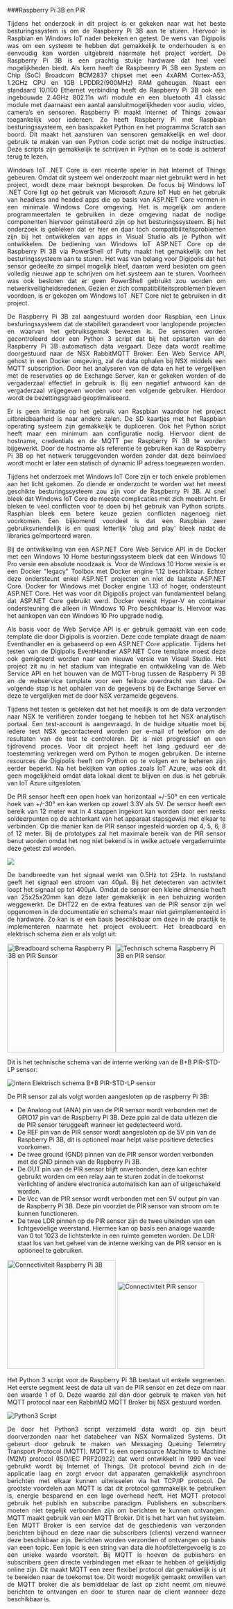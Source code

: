 ###Raspberry Pi 3B en PIR
<p style="text-align: justify;">Tijdens het onderzoek in dit project is er gekeken naar wat het beste besturingssystem is om de Raspberry Pi 3B aan te sturen. Hiervoor is Raspbian en Windows IoT nader bekeken en getest. De wens van Digipolis was om een systeem te hebben dat gemakkelijk te onderhouden is en eenvoudig kan worden uitgebreid naarmate het project vordert. De Raspberry Pi 3B is een prachtig stukje hardware dat heel veel mogelijkheden biedt. Als kern heeft de Raspbeerry Pi 3B een System on Chip (SoC) Broadcom BCM2837 chipset met een 4xARM Cortex-A53, 1.2GHz CPU en 1GB LPDDR2(900MHz) RAM geheugen. Naast een standaard 10/100 Ethernet verbinding heeft de Raspberry Pi 3B ook een ingebouwde 2.4GHz 802.11n wifi module en een bluetooth 4.1 classic module met daarnaast een aantal aansluitmogelijkheden voor audio, video, camera’s en sensoren. Raspberry Pi maakt Internet of Things zowaar toegankelijk voor iedereen. Zo heeft Raspberry Pi met Raspbian besturingssysteem, een basispakket Python en het programma Scratch aan boord. Dit maakt het aansturen van sensoren gemakkelijk en wel door gebruik te maken van een Python code script met de nodige instructies. Deze scripts zijn gemakkelijk te schrijven in Python en te code is achteraf terug te lezen.</p>
<p style="text-align: justify;">Windows IoT .NET Core is een recente speler in het Internet of Things gebeuren. Omdat dit systeem wel onderzocht maar niet gebruikt werd in het project, wordt deze maar beknopt besproken. De focus bij Windows IoT .NET Core ligt op het gebruik van Microsoft Azure IoT Hub en het gebruik van headless and headed apps die op basis van ASP.NET Core vormen in een minimale Windows Core omgeving. Het is mogelijk om andere programmeertalen te gebruiken in deze omgeving nadat de nodige componenten hiervoor geïnstalleerd zijn op het besturingssysteem. Bij het onderzoek is gebleken dat er hier en daar toch compatibiliteitsproblemen zijn bij het ontwikkelen van apps in Visual Studio als je Python wilt ontwikkelen. De bediening van Windows IoT ASP.NET Core op de Raspberry Pi 3B via PowerShell of Putty maakt het gemakkelijk om het besturingssysteem aan te sturen. Het was van belang voor Digipolis dat het sensor gedeelte zo simpel mogelijk bleef, daarom werd besloten om geen volledig nieuwe app te schrijven om het systeem aan te sturen. Voorheen was ook besloten dat er geen PowerShell gebruikt zou worden om netwerkveiligheidsredenen. Gezien er zich compatibiliteitsproblemen bleven voordoen, is er gekozen om Windows IoT .NET Core niet te gebruiken in dit project.</p>
<p style="text-align: justify;">De Raspberry Pi 3B zal aangestuurd worden door Raspbian, een Linux besturingssysteem dat de stabiliteit garandeert voor langlopende projecten en waarvan het gebruiksgemak bewezen is. De sensoren worden gecontroleerd door een Python 3 script dat bij het opstarten van de Raspberry Pi 3B automatisch data vergaart. Deze data wordt realtime doorgestuurd naar de NSX RabbitMQTT Broker. Een Web Service API, gehost in een Docker omgeving, zal de data ophalen bij NSX middels een MQTT subscription. Door het analyseren van de data en het te vergelijken met de reservaties op de Exchange Server, kan er gekeken worden of de vergaderzaal effectief in gebruik is. Bij een negatief antwoord kan de vergaderzaal vrijgegeven worden voor een volgende gebruiker. Hierdoor wordt de bezettingsgraad geoptimaliseerd.</p>
<p style="text-align: justify;">Er is geen limitatie op het gebruik van Raspbian waardoor het project uitbreidbaarheid is naar andere zalen. De SD kaartjes met het Raspbian operating systeem zijn gemakkelijk te dupliceren. Ook het Python script heeft maar een minimum aan configuratie nodig. Hiervoor dient de hostname, credentials en de MQTT per Raspberry Pi 3B te worden bijgewerkt. Door de hostname als referentie te gebruiken kan de Raspberry Pi 3B op het netwerk teruggevonden worden zonder dat deze beïnvloed wordt mocht er later een statisch of dynamic IP adress toegewezen worden.</p>
<p style="text-align: justify;">Tijdens het onderzoek met Windows IoT Core zijn er toch enkele problemen aan het licht gekomen. Zo diende er onderzocht te worden wat het meest geschikte besturingssysteem zou zijn voor de Raspberry Pi 3B. Al snel bleek dat Windows IoT Core de meeste complicaties met zich meebracht. Er bleken te veel conflicten voor te doen bij het gebruik van Python scripts. Rasphian bleek een betere keuze gezien conflicten nagenoeg niet voorkomen. Een bijkomend voordeel is dat een Raspbian zeer gebruiksvriendelijk is en quasi letterlijk 'plug and play' bleek nadat de libraries geïmporteerd waren.</p>
<p style="text-align: justify;">Bij de ontwikkeling van een ASP.NET Core Web Service API in de Docker met een Windows 10 Home besturingssysteem bleek dat een Windows 10 Pro versie een absolute noodzaak is. Voor de Windows 10 Home versie is er een Docker "legacy" Toolbox met Docker engine 1.12 beschikbaar. Echter deze ondersteunt enkel ASP.NET projecten en niet de laatste ASP.NET Core. Docker for Windows met Docker engine 1.13 of hoger, ondersteunt ASP.NET Core. Het was voor dit Digipolis project van fundamenteel belang dat ASP.NET Core gebruikt werd. Docker vereist Hyper-V en container ondersteuning die alleen in Windows 10 Pro beschikbaar is. Hiervoor was het aankopen van een Windows 10 Pro upgrade nodig.</p>
<p style="text-align: justify;">Als basis voor de Web Service API is er gebruik gemaakt van een code template die door Digipolis is voorzien. Deze code template draagt de naam Eventhandler en is gebaseerd op een ASP.NET Core applicatie. Tijdens het testen van de Digipolis EventHandler ASP.NET Core template moest deze ook gemigreerd worden naar een nieuwe versie van Visual Studio. Het project zit nu in het stadium van integratie en ontwikkeling van de Web Service API en het bouwen van de MQTT-brug tussen de Raspberry Pi 3B en de webservice tamplate voor een feilloze overdracht van data. De volgende stap is het ophalen van de gegevens bij de Exchange Server en deze te vergelijken met de door NSX verzamelde gegevens.</p>
<p style="text-align: justify;">Tijdens het testen is gebleken dat het het moeilijk is om de data verzonden naar NSX te verifiëren zonder toegang te hebben tot het NSX analytisch portaal. Een test-account is aangevraagd. In de huidige situatie moet bij iedere test NSX gecontacteerd worden per e-mail of telefoon om de resultaten van de test te controleren. Dit is niet progressief en een tijdrovend proces. Voor dit project heeft het lang geduurd eer de toestemming verkregen werd om Python te mogen gebruiken. De interne resources die Digipolis heeft om Python op te volgen en te beheren zijn eerder beperkt. Na het bekijken van opties zoals IoT Azure, was ook dit geen mogelijkheid omdat data lokaal dient te blijven en dus is het gebruik van IoT Azure uitgesloten.</p>
<p style="text-align: justify;">De PIR sensor heeft een open hoek van horizontaal +/-50° en een verticale hoek van +/-30° en kan werken op zowel 3.3V als 5V. De sensor heeft een bereik van 12 meter wat in 4 stappen ingekort kan worden door een reeks soldeerpunten op de achterkant van het apparaat stapsgewijs met elkaar te verbinden. Op die manier kan de PIR sensor ingesteld worden op 4, 5, 6, 8 of 12 meter. Bij de prototypes zal het maximale bereik van de PIR sensor benut worden omdat het nog niet bekend is in welke actuele vergaderruimte deze getest zal worden.</p>

![](images/PIRomniview.png)

<p style="text-align: justify;">De bandbreedte van het signaal werkt van 0.5Hz tot 25Hz. In ruststand geeft het signaal een stroom van 40µA. Bij het detecteren van activiteit loopt het signaal op tot 400µA. Omdat de sensor een kleine dimensie heeft van 25x25x20mm kan deze later gemakkelijk in een behuizing worden weggewerkt. De DHT22 en de extra features van de PIR sensor zijn wel opgenomen in de documentatie en schema's maar niet geïmplementeerd in de hardware. Zo kan is er een basis beschikbaar om deze in de practijk te implementeren naarmate het project evolueert. Het breadboard en elektrisch schema zien er als volgt uit:</p>

<img src="images/Breadboard_schema_RBPiPIRDHT22LED.png" alt="Breadboard schema Raspberry Pi 3B en PIR Sensor" width="250" height="" align=""><img src="images/RBP3_Prototype_PIR_HTC22_LED_schem.png" alt="Technisch schema Raspberry Pi 3B en PIR sensor" width="250" height="" align="">

Dit is het technische schema van de interne werking van de B+B PIR-STD-LP sensor:

![intern Elektrisch schema B+B PIR-STD-LP sensor](images/ElektrischschemaPIR-STD.png)

De PIR sensor zal als volgt worden aangesloten op de raspberry Pi 3B:

* De Analoog out (ANA) pin van de PIR sensor wordt verbonden met de GPIO17 pin van de Raspberry Pi 3B. Deze ppin zal de data uitlezen die de PIR sensor teruggeeft wanneer iet gedetecteerd word.
* De REF pin van de PIR sensor wordt aangesloten op de 5V pin van de Raspberry Pi 3B, dit is optioneel maar helpt valse positieve detecties voorkomen.
* De twee ground (GND) pinnen van de PIR sensor worden verbonden met de GND pinnen van de Rapberry Pi 3B.
* De OUT pin van de PIR sensor blijft onverbonden, deze kan echter gebruikt worden om een relay aan te sturen zodat in de toekomst verlichting of andere electronica automatisch kan aan of uitgeschakeld worden. 
* De Vcc van de PIR sensor wordt verbonden met een 5V output pin van de Raspberry Pi 3B. Deze pin voorziet de PIR sensor van stroom om te kunnen functioneren.
* De twee LDR pinnen op de PIR sensor zijn de twee uiteinden van een lichtgevoelige weerstand. Hiermee kan op basis een analoge waarde van 0 tot 1023 de lichtsterkte in een ruimte gemeten worden. De LDR staat los van het geheel van de interne werking van de PIR sensor en is optioneel te gebruiken.

<img src="images/Raspberry-Pi-GPIO-compressed.jpg" alt="Connectiviteit Raspberry Pi 3B" width="250" height="" align="">
<img src="images/PIRconnectiviteit.png" alt="Connectiviteit PIR sensor" width="200" height="" align="">

<p style="text-align: justify;">Het Python 3 script voor de Raspberry Pi 3B bestaat uit enkele segmenten. Het eerste segment leest de data uit van de PIR sensor en zet deze om naar een waarde 1 of 0. Deze waarde zal dan door gebruik te maken van het MQTT protocol naar een RabbitMQ MQTT Broker bij NSX gestuurd worden.</p>

![Python3 Script](images/PythonScript.png)

<p style="text-align: justify;">De door het Python3 script verzameld data wordt op zijn beurt doorverzonden naar het databeheer van NSX Normalized Systems. Dit gebeurt door gebruik te maken van Messaging Queuing Telemetry Transport Protocol (MQTT). MQTT is een opensource Machine to Machine (M2M) protocol (ISO/IEC PRF20922) dat werd ontwikkelt in 1999 en veel gebruikt wordt bij Internet of Things. Dit protocol bevind zich in de applicatie laag en zorgt ervoor dat apparaten gemakkelijk asynchroon berichten met elkaar kunnen uitwisselen via het TCP/IP protocol. De grootste voordelen aan MQTT is dat dit protocol gammakelijk te gebruiken is, energie besparend en een lage overhead heeft. Het MQTT protocol  gebruik het publish en subscribe paradigm. Publishers en subscribers moeten niet tegelijk verbonden zijn om berichten te kunnen ontvangen. MQTT maakt gebruik van een MQTT Broker. Dit is het hart van het systeem. Een MQTT Broker is een service dat de geschiedenis van verzonden berichten bijhoud en deze naar die subscribers (clients) verzend wanneer deze beschikbaar zijn. Berichten worden verzonden of ontvangen op basis van eeen topic. Een topic is een string van data die hoofdlettergevoelig is zo een unieke waarde voorstelt. Bij MQTT is hoeven de publishers en subscribers geen directe verbindingen met elkaar te hebben of gelijktijdig online zijn. Dit maakt MQTT een zeer flexibel protocol dat gemakkelijk is uit te bereiden naar de toekomst toe. Dit wordt mogelijk gemaakt omwillen van de MQTT broker die als bemiddelaar de last op zicht neemt om nieuwe berichten te ontvangen en door te sturen naar de client wanneer deze beschikbaar is.</p>